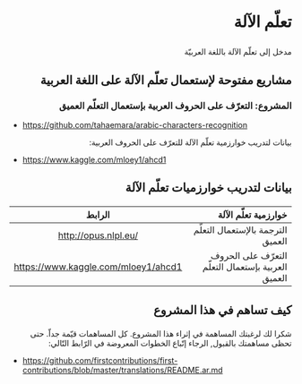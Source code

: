 # <p dir="rtl">تعلّم الآلة</p>
<p dir="rtl"> مدخل إلى تعلّم الآلة باللغة العربيّة</p>

## <p dir="rtl">مشاريع مفتوحة لإستعمال تعلّم الآلة على اللغة العربية</p>

### <p dir="rtl">المشروع: التعرّف على الحروف العربية بإستعمال التعلّم العميق</p>
 
 * https://github.com/tahaemara/arabic-characters-recognition

<p dir="rtl">
بيانات لتدريب خوارزمية تعلّم الآلة للتعرّف على الحروف العربية:
</p>
 
 * https://www.kaggle.com/mloey1/ahcd1 

## <p dir="rtl">بيانات لتدريب خوارزميات تعلّم الآلة</p>

|الرابط|خوارزمية تعلّم الآلة|
|:-------------:| -----:|
| http://opus.nlpl.eu/ | الترجمة بالإستعمال التعلّم العميق |
| https://www.kaggle.com/mloey1/ahcd1      |   التعرّف على الحروف العربية بإستعمال التعلّم العميق |
 
## <p dir="rtl">كيف تساهم في هذا المشروع</p>

<p dir="rtl">
شكرا لك لرغبتك المساهمة في إثراء هذا المشروع. كل المساهمات قيّمة جداّ. حتى تحظى مساهمتك بالقبول, الرجاء إتّباع الخطوات المعروضة في الرّابط التّالي:
</p>

 * https://github.com/firstcontributions/first-contributions/blob/master/translations/README.ar.md
